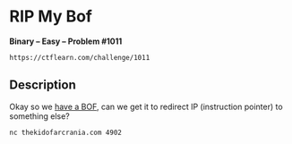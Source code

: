 # RIP My Bof

**Binary – Easy – Problem #1011**

`https://ctflearn.com/challenge/1011`


## Description

Okay so we [have a BOF](./extra/bof.c), can we get it to redirect IP
(instruction pointer) to something else?

```text
nc thekidofarcrania.com 4902
```
